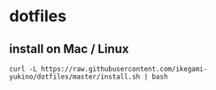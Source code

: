 # dotfiles

## install on Mac / Linux

`curl -L https://raw.githubusercontent.com/ikegami-yukino/dotfiles/master/install.sh | bash`
